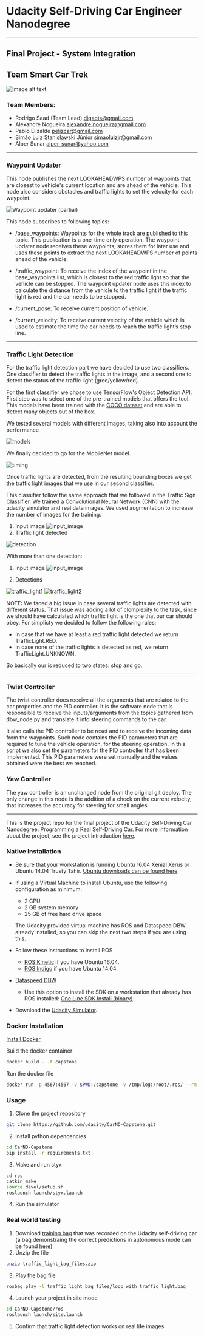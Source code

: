 # Udacity Self-Driving Car Engineer Nanodegree

* * *


## Final Project - System Integration

## Team Smart Car Trek

![image alt text](documentationImages/carla.jpg)

### Team Members:
 - Rodrigo Saad (Team Lead) digaots@gmail.com
 - Alexandre Nogueira alexandre.nogueira@gmail.com
 - Pablo Elizalde pelizcar@gmail.com 
 - Simão Luiz Stanislawski Júnior simaoluizjr@gmail.com
 - Alper Sunar alper_sunar@yahoo.com 
 
---
### Waypoint Updater

This node publishes the next LOOKAHEADWPS number of waypoints that are closest to vehicle's current location and are ahead of the vehicle. This node also considers obstacles and traffic lights to set the velocity for each waypoint.

![Waypoint updater (partial)](/documentationImages/waypoint_updater_partial.png)

This node subscribes to following topics:

- /base_waypoints: Waypoints for the whole track are published to this topic. This publication is a one-time only operation. The waypoint updater node receives these waypoints, stores them for later use and uses these points to extract the next LOOKAHEADWPS number of points ahead of the vehicle.

- /traffic_waypoint: To receive the index of the waypoint in the base_waypoints list, which is closest to the red traffic light so that the vehicle can be stopped. The waypoint updater node uses this index to calculate the distance from the vehicle to the traffic light if the traffic light is red and the car needs to be stopped.

- /current_pose: To receive current position of vehicle.

- /current_velocity: To receive current velocity of the vehicle which is used to estimate the time the car needs to reach the traffic light’s stop line.


---
### Traffic Light Detection

For the traffic light detection part we have decided to use two classifiers. One classifier to detect the traffic lights in the image, and a second one to detect the status of the traffic light (gree/yellow/red).

For the first classifier we chose to use TensorFlow's Object Detection API. First step was to select one of the pre-trained models that offers the tool. This models have been trained with the [COCO dataset](http://cocodataset.org/#home) and are able to detect many objects out of the box.

We tested several models with different images, taking also into account the performance

![models](/documentationImages/models.png)

We finally decided to go for the MobileNet model.

![timing](/documentationImages/object_detection_timing.png)

Once traffic lights are detected, from the resulting bounding boxes we get the traffic light images that we use in our second classifier.

This classifier follow the same approach that we followed in the Traffic Sign Classifier. We trained a Convolutional Neural Network (CNN) with the udacity simulator and real data images. We used augmentation to increase the number of images for the training. 

1. Input image
![input_image](/documentationImages/red_example.jpg)
2. Traffic light detected

![detection](/documentationImages/red_detected.png)

With more than one detection:

1. Input image
![input_image](/documentationImages/green_example.png)

2. Detections

![traffic_light1](/documentationImages/green_detected_1.png)
![traffic_light2](/documentationImages/green_detected_2.png)

NOTE:
We faced a big issue in case several traffic lights are detected with different status. That issue was adding a lot of clomplexity to the task, since we should have calculated which traffic light is the one that our car should obey. For simplicty we decided to follow the following rules:
 * In case that we have at least a red traffic light detected we return TrafficLight.RED.
 * In case none of the traffic lights is detected as red, we return TrafficLight.UNKNOWN.

 So basically our is reduced to two states: stop and go.

---
### Twist Controller

The twist controller does receive all the arguments that are related to the car properties and the PID controller. It is the software node that is responsible to receive the inputs/arguments from the topics gathered from dbw_node.py and translate it into steering commands to the car.

It also calls the PID controller to be reset and to receive the incoming data from the waypoints. Such node contains the PID parameters that are required to tune the vehicle operation, for the steering operation.
In this script we also set the parameters for the PID controller that has been implemented. This PID parameters were set manually and the values obtained were the best we reached.

### Yaw Controller
The yaw controller is an unchanged node from the original git deploy. The only change in this node is the addition of a check on the current velocity, that increases the accuracy for steering for small angles.


---
This is the project repo for the final project of the Udacity Self-Driving Car Nanodegree: Programming a Real Self-Driving Car. For more information about the project, see the project introduction [here](https://classroom.udacity.com/nanodegrees/nd013/parts/6047fe34-d93c-4f50-8336-b70ef10cb4b2/modules/e1a23b06-329a-4684-a717-ad476f0d8dff/lessons/462c933d-9f24-42d3-8bdc-a08a5fc866e4/concepts/5ab4b122-83e6-436d-850f-9f4d26627fd9).

### Native Installation

* Be sure that your workstation is running Ubuntu 16.04 Xenial Xerus or Ubuntu 14.04 Trusty Tahir. [Ubuntu downloads can be found here](https://www.ubuntu.com/download/desktop).
* If using a Virtual Machine to install Ubuntu, use the following configuration as minimum:
  * 2 CPU
  * 2 GB system memory
  * 25 GB of free hard drive space

  The Udacity provided virtual machine has ROS and Dataspeed DBW already installed, so you can skip the next two steps if you are using this.

* Follow these instructions to install ROS
  * [ROS Kinetic](http://wiki.ros.org/kinetic/Installation/Ubuntu) if you have Ubuntu 16.04.
  * [ROS Indigo](http://wiki.ros.org/indigo/Installation/Ubuntu) if you have Ubuntu 14.04.
* [Dataspeed DBW](https://bitbucket.org/DataspeedInc/dbw_mkz_ros)
  * Use this option to install the SDK on a workstation that already has ROS installed: [One Line SDK Install (binary)](https://bitbucket.org/DataspeedInc/dbw_mkz_ros/src/81e63fcc335d7b64139d7482017d6a97b405e250/ROS_SETUP.md?fileviewer=file-view-default)
* Download the [Udacity Simulator](https://github.com/udacity/CarND-Capstone/releases/tag/v1.2).

### Docker Installation
[Install Docker](https://docs.docker.com/engine/installation/)

Build the docker container
```bash
docker build . -t capstone
```

Run the docker file
```bash
docker run -p 4567:4567 -v $PWD:/capstone -v /tmp/log:/root/.ros/ --rm -it capstone
```

### Usage

1. Clone the project repository
```bash
git clone https://github.com/udacity/CarND-Capstone.git
```

2. Install python dependencies
```bash
cd CarND-Capstone
pip install -r requirements.txt
```
3. Make and run styx
```bash
cd ros
catkin_make
source devel/setup.sh
roslaunch launch/styx.launch
```
4. Run the simulator

### Real world testing
1. Download [training bag](https://drive.google.com/file/d/0B2_h37bMVw3iYkdJTlRSUlJIamM/view?usp=sharing) that was recorded on the Udacity self-driving car (a bag demonstraing the correct predictions in autonomous mode can be found [here](https://drive.google.com/open?id=0B2_h37bMVw3iT0ZEdlF4N01QbHc))
2. Unzip the file
```bash
unzip traffic_light_bag_files.zip
```
3. Play the bag file
```bash
rosbag play -l traffic_light_bag_files/loop_with_traffic_light.bag
```
4. Launch your project in site mode
```bash
cd CarND-Capstone/ros
roslaunch launch/site.launch
```
5. Confirm that traffic light detection works on real life images
